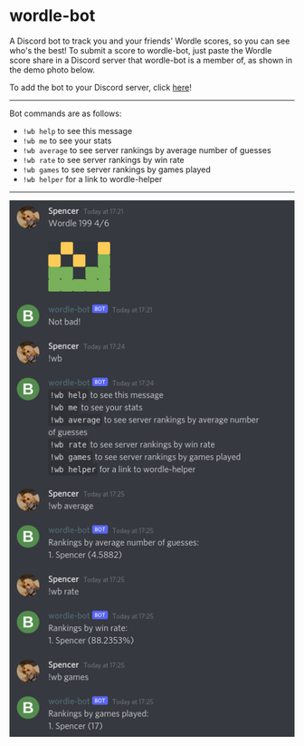 # wordle-bot
A Discord bot to track you and your friends' Wordle scores, so you can see who's the best! To submit a score to wordle-bot, just paste the Wordle score share in a Discord server that wordle-bot is a member of, as shown in the demo photo below.

To add the bot to your Discord server, click [here](https://discord.com/api/oauth2/authorize?client_id=933891782373158943&permissions=67584&scope=bot)!

---

Bot commands are as follows:

- `!wb help` to see this message
- `!wb me` to see your stats
- `!wb average` to see server rankings by average number of guesses
- `!wb rate` to see server rankings by win rate
- `!wb games` to see server rankings by games played
- `!wb helper` for a link to wordle-helper

---

![demo of wordle-bot](demo.png)
